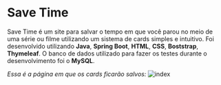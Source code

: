 # Save Time

Save Time é um site para salvar o tempo em que você parou no meio de uma série ou filme utilizando um sistema de cards simples e intuitivo.
Foi desenvolvido utilizando <b>Java</b>, <b>Spring Boot</b>, <b>HTML</b>, <b>CSS</b>, <b>Boststrap</b>, <b>Thymeleaf</b>. O banco de dados utilizado para fazer os testes durante o desenvolvimento foi o <b>MySQL</b>.

<em>Essa é a página em que os cards ficarão salvos:</em>
![index](https://user-images.githubusercontent.com/79797709/113371517-f0ab2180-933c-11eb-90ce-261dc9bb674c.png)
